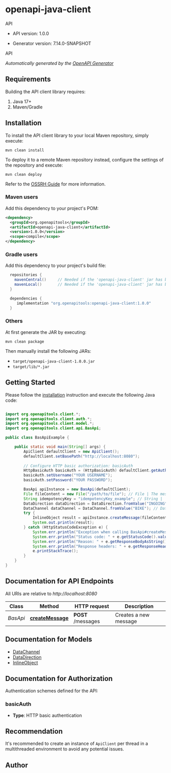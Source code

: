 # openapi-java-client

API

- API version: 1.0.0

- Generator version: 7.14.0-SNAPSHOT

API


*Automatically generated by the [OpenAPI Generator](https://openapi-generator.tech)*

## Requirements

Building the API client library requires:

1. Java 17+
2. Maven/Gradle

## Installation

To install the API client library to your local Maven repository, simply execute:

```shell
mvn clean install
```

To deploy it to a remote Maven repository instead, configure the settings of the repository and execute:

```shell
mvn clean deploy
```

Refer to the [OSSRH Guide](http://central.sonatype.org/pages/ossrh-guide.html) for more information.

### Maven users

Add this dependency to your project's POM:

```xml
<dependency>
  <groupId>org.openapitools</groupId>
  <artifactId>openapi-java-client</artifactId>
  <version>1.0.0</version>
  <scope>compile</scope>
</dependency>
```

### Gradle users

Add this dependency to your project's build file:

```groovy
  repositories {
    mavenCentral()     // Needed if the 'openapi-java-client' jar has been published to maven central.
    mavenLocal()       // Needed if the 'openapi-java-client' jar has been published to the local maven repo.
  }

  dependencies {
     implementation "org.openapitools:openapi-java-client:1.0.0"
  }
```

### Others

At first generate the JAR by executing:

```shell
mvn clean package
```

Then manually install the following JARs:

- `target/openapi-java-client-1.0.0.jar`
- `target/lib/*.jar`

## Getting Started

Please follow the [installation](#installation) instruction and execute the following Java code:

```java

import org.openapitools.client.*;
import org.openapitools.client.auth.*;
import org.openapitools.client.model.*;
import org.openapitools.client.api.BasApi;

public class BasApiExample {

    public static void main(String[] args) {
        ApiClient defaultClient = new ApiClient();
        defaultClient.setBasePath("http://localhost:8080");
        
        // Configure HTTP basic authorization: basicAuth
        HttpBasicAuth basicAuth = (HttpBasicAuth) defaultClient.getAuthentication("basicAuth");
        basicAuth.setUsername("YOUR USERNAME");
        basicAuth.setPassword("YOUR PASSWORD");

        BasApi apiInstance = new BasApi(defaultClient);
        File fileContent = new File("/path/to/file"); // File | The message payload
        String idempotencyKey = "idempotencyKey_example"; // String | 
        DataDirection dataDirection = DataDirection.fromValue("INGOING"); // DataDirection | 
        DataChannel dataChannel = DataChannel.fromValue("BIKE"); // DataChannel | 
        try {
            InlineObject result = apiInstance.createMessage(fileContent, idempotencyKey, dataDirection, dataChannel);
            System.out.println(result);
        } catch (HttpStatusCodeException e) {
            System.err.println("Exception when calling BasApi#createMessage");
            System.err.println("Status code: " + e.getStatusCode().value());
            System.err.println("Reason: " + e.getResponseBodyAsString());
            System.err.println("Response headers: " + e.getResponseHeaders());
            e.printStackTrace();
        }
    }
}

```

## Documentation for API Endpoints

All URIs are relative to *http://localhost:8080*

Class | Method | HTTP request | Description
------------ | ------------- | ------------- | -------------
*BasApi* | [**createMessage**](docs/BasApi.md#createMessage) | **POST** /messages | Creates a new message


## Documentation for Models

 - [DataChannel](docs/DataChannel.md)
 - [DataDirection](docs/DataDirection.md)
 - [InlineObject](docs/InlineObject.md)


<a id="documentation-for-authorization"></a>
## Documentation for Authorization


Authentication schemes defined for the API:
<a id="basicAuth"></a>
### basicAuth


- **Type**: HTTP basic authentication


## Recommendation

It's recommended to create an instance of `ApiClient` per thread in a multithreaded environment to avoid any potential issues.

## Author



